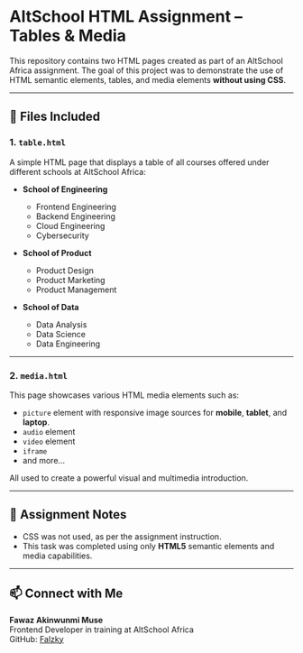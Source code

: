# AltSchool HTML Assignment – Tables & Media

This repository contains two HTML pages created as part of an AltSchool Africa assignment. The goal of this project was to demonstrate the use of HTML semantic elements, tables, and media elements **without using CSS**.

---

## 📁 Files Included

### 1. `table.html`
A simple HTML page that displays a table of all courses offered under different schools at AltSchool Africa:

- **School of Engineering**
  - Frontend Engineering
  - Backend Engineering
  - Cloud Engineering
  - Cybersecurity

- **School of Product**
  - Product Design
  - Product Marketing
  - Product Management

- **School of Data**
  - Data Analysis
  - Data Science
  - Data Engineering

---

### 2. `media.html`
This page showcases various HTML media elements such as:

- `picture` element with responsive image sources for **mobile**, **tablet**, and **laptop**.
- `audio` element
- `video` element
- `iframe`
- and more…

All used to create a powerful visual and multimedia introduction.

---

## 📌 Assignment Notes

- CSS was not used, as per the assignment instruction.
- This task was completed using only **HTML5** semantic elements and media capabilities.

---

## 📫 Connect with Me
**Fawaz Akinwunmi Muse**  
Frontend Developer in training at AltSchool Africa  
GitHub: [Falzky](https://github.com/Falzky)
